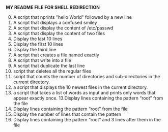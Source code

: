 **MY README FILE FOR SHELL REDIRECTION**

0. A script that nprints "hello World" followed by a new line
1. A script that displays a confused smiley
2. A script that display the content of /etc/passwd
3. A script that display the content of two files
4. Display the last 10 lines
5. Display the first 10 lines
6. Display the third line
7. A script that creates a file named exactly
8. A script that write into a file 
9. A script that duplicate the last line
10. script that deletes all the regular files 
11. script that counts the number of directories and sub-directories in the current directory.
12. a script that displays the 10 newest files in the current directory.
12. a script that takes a list of words as input and prints only words that appear exactly once.
13.Display lines containing the pattern “root” from the file
14. Display lines containing the pattern “root” from the file
15. Display the number of lines that contain the pattern
16. Display lines containing the pattern “root” and 3 lines after them in the file  
